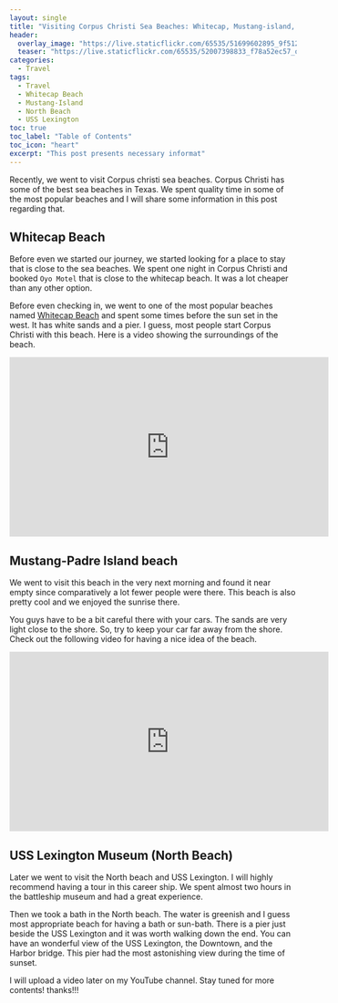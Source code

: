 ```yaml
---
layout: single
title: "Visiting Corpus Christi Sea Beaches: Whitecap, Mustang-island, and North Beach"
header:
  overlay_image: "https://live.staticflickr.com/65535/51699602895_9f512e632d_o.png"
  teaser: "https://live.staticflickr.com/65535/52007398833_f78a52ec57_o.png"
categories:
  - Travel
tags:
  - Travel
  - Whitecap Beach
  - Mustang-Island
  - North Beach
  - USS Lexington
toc: true
toc_label: "Table of Contents"
toc_icon: "heart"
excerpt: "This post presents necessary informat"
---
```




Recently, we went to visit Corpus christi sea beaches. Corpus Christi has some of the best sea beaches in Texas. We spent quality time in some of the most popular beaches and I will share some information in this post regarding that.



## Whitecap Beach
Before even we started our journey, we started looking for a place to stay that is close to the sea beaches. We spent one night in Corpus Christi and booked `Oyo Motel` that is close to the whitecap beach.  It was a lot cheaper than any other option. 

Before even checking in, we went to one of the most popular beaches named [Whitecap Beach](https://www.visitcorpuschristi.com/beaches/locations/whitecap-beach/) and spent some times before the sun set in the west. It has white sands and a pier. I guess, most people start Corpus Christi with this beach. Here is a video showing the surroundings of the beach.

<iframe src="https://www.youtube.com/embed/iElT-KnUoZs" width="560" height="315" frameborder="0"> </iframe>
<br/>

## Mustang-Padre Island beach
We went to visit this beach in the very next morning and found it near empty since comparatively a lot fewer people were there. This beach is also pretty cool and we enjoyed the sunrise there.

You guys have to be a bit careful there with your cars. The sands are very light close to the shore. So, try to keep your car far away from the shore. Check out the following video for having a nice idea of the beach.

<iframe src="https://www.youtube.com/embed/ilx0HZIZLq8" width="560" height="315" frameborder="0"> </iframe>
<br/>


## USS Lexington Museum (North Beach)
Later we went to visit the North beach and USS Lexington. I will highly recommend having a tour in this career ship. We spent almost two hours in the battleship museum and had a great experience. 

Then we took a bath in the North beach. The water is greenish and I guess most appropriate beach for having a bath or sun-bath. There is a pier just beside the USS Lexington and it was worth walking down the end. You can have an wonderful view of the USS Lexington, the Downtown, and the Harbor bridge. This pier had the most astonishing view during the time of sunset.

I will upload a video later on my YouTube channel. Stay tuned for more contents! thanks!!!
<!--stackedit_data:
eyJoaXN0b3J5IjpbLTE2ODUzMDYzMjldfQ==
-->